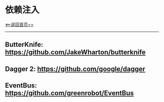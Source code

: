 # 依赖注入


[<==返回首页==](https://github.com/fengyongge/AndroidOpenCollect)

---

**ButterKnife**:  https://github.com/JakeWharton/butterknife
---
**Dagger 2**:  https://github.com/google/dagger
---
**EventBus**:  https://github.com/greenrobot/EventBus
---

